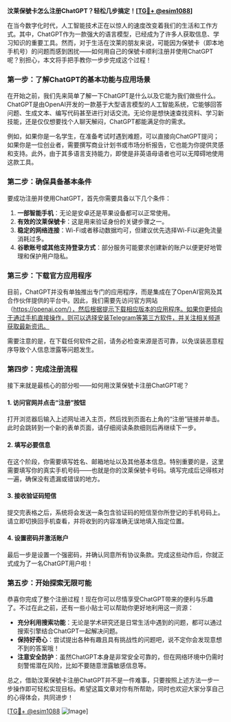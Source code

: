 **汶莱保號卡怎么注册ChatGPT？轻松几步搞定！[[TG💪+ @esim1088](https://t.me/s/esim1088)]**

在当今数字化时代，人工智能技术正在以惊人的速度改变着我们的生活和工作方式。其中，ChatGPT作为一款强大的语言模型，已经成为了许多人获取信息、学习知识的重要工具。然而，对于生活在汶莱的朋友来说，可能因为保號卡（即本地手机号）的问题而感到困扰——如何用自己的保號卡顺利注册并使用ChatGPT呢？别担心，本文将手把手教你一步步完成这个过程！

### 第一步：了解ChatGPT的基本功能与应用场景

在开始之前，我们先来简单了解一下ChatGPT是什么以及它能为我们做些什么。ChatGPT是由OpenAI开发的一款基于大型语言模型的人工智能系统，它能够回答问题、生成文本、编写代码甚至进行对话交流。无论你是想快速查找资料、学习新技能，还是仅仅想要找个人聊天解闷，ChatGPT都能满足你的需求。

例如，如果你是一名学生，在准备考试时遇到难题，可以直接向ChatGPT提问；如果你是一位创业者，需要撰写商业计划书或市场分析报告，它也能为你提供灵感和支持。此外，由于其多语言支持能力，即使是非英语母语者也可以无障碍地使用这款工具。

### 第二步：确保具备基本条件

要成功注册并使用ChatGPT，首先你需要具备以下几个条件：

1. **一部智能手机**：无论是安卓还是苹果设备都可以正常使用。
2. **有效的汶莱保號卡**：这是用来验证身份的关键步骤之一。
3. **稳定的网络连接**：Wi-Fi或者移动数据均可，但建议优先选择Wi-Fi以避免流量消耗过多。
4. **谷歌账号或其他支持登录方式**：部分服务可能要求创建新的账户以便更好地管理和保护用户隐私。

### 第三步：下载官方应用程序

目前，ChatGPT并没有单独推出专门的应用程序，而是集成在了OpenAI官网及其合作伙伴提供的平台中。因此，我们需要先访问官方网站（https://openai.com/），然后根据提示下载相应版本的应用程序。如果你更倾向于通过手机直接操作，则可以选择安装Telegram等第三方软件，并关注相关频道获取最新资讯。

需要注意的是，在下载任何软件之前，请务必检查来源是否可靠，以免误装恶意程序导致个人信息泄露等问题发生。

### 第四步：完成注册流程

接下来就是最核心的部分啦——如何用汶莱保號卡注册ChatGPT呢？

#### 1. 访问官网并点击“注册”按钮
打开浏览器后输入上述网址进入主页，然后找到页面右上角的“注册”链接并单击。此时会跳转到一个新的表单页面，请仔细阅读条款细则后再继续下一步。

#### 2. 填写必要信息
在这个阶段，你需要填写姓名、邮箱地址以及其他基本信息。特别重要的是，这里需要填写你的真实手机号码——也就是你的汶莱保號卡号码。填写完成后记得核对一遍，确保没有遗漏或错误的地方。

#### 3. 接收验证码短信
提交完表格之后，系统将会发送一条包含验证码的短信至你所登记的手机号码上。请立即切换回手机查看，并将收到的内容准确无误地填入指定位置。

#### 4. 设置密码并激活账户
最后一步是设置一个强密码，并确认同意所有协议条款。完成这些动作后，你就正式成为了一名ChatGPT用户啦！

### 第五步：开始探索无限可能

恭喜你完成了整个注册过程！现在你可以尽情享受ChatGPT带来的便利与乐趣了。不过在此之前，还有一些小贴士可以帮助你更好地利用这一资源：

- **充分利用搜索功能**：无论是学术研究还是日常生活中遇到的问题，都可以通过搜索引擎结合ChatGPT一起解决问题。
- **保持好奇心**：尝试提出各种有趣且具有挑战性的问题吧，说不定你会发现意想不到的答案哦！
- **注意安全防护**：虽然ChatGPT本身是非常安全可靠的，但在网络环境中仍需时刻警惕潜在风险，比如不要随意泄露敏感信息等。

总之，借助汶莱保號卡注册ChatGPT并不是一件难事，只要按照上述方法一步一步操作即可轻松实现目标。希望这篇文章对你有所帮助，同时也欢迎大家分享自己的心得体会，共同进步！

[[TG💪+ @esim1088](https://t.me/s/esim1088) ![Image](https://i.postimg.cc/4NQfJmqS/Snipaste-2025-05-13-00-14-12.png)]